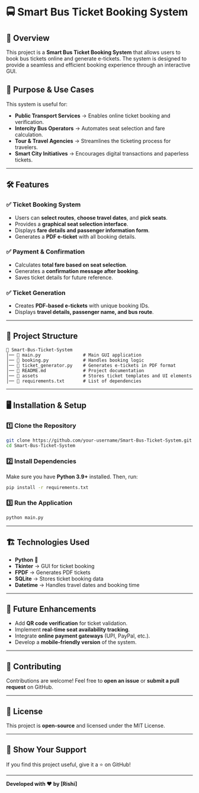 # 🚍 Smart Bus Ticket Booking System

## 📌 Overview

This project is a **Smart Bus Ticket Booking System** that allows users to book bus tickets online and generate e-tickets. The system is designed to provide a seamless and efficient booking experience through an interactive GUI.

## 🎯 Purpose & Use Cases

This system is useful for:

- **Public Transport Services** → Enables online ticket booking and verification.
- **Intercity Bus Operators** → Automates seat selection and fare calculation.
- **Tour & Travel Agencies** → Streamlines the ticketing process for travelers.
- **Smart City Initiatives** → Encourages digital transactions and paperless tickets.

---

## 🛠️ Features

### ✅ Ticket Booking System

- Users can **select routes**, **choose travel dates**, and **pick seats**.
- Provides a **graphical seat selection interface**.
- Displays **fare details and passenger information form**.
- Generates a **PDF e-ticket** with all booking details.

### ✅ Payment & Confirmation

- Calculates **total fare based on seat selection**.
- Generates a **confirmation message after booking**.
- Saves ticket details for future reference.

### ✅ Ticket Generation

- Creates **PDF-based e-tickets** with unique booking IDs.
- Displays **travel details, passenger name, and bus route**.

---

## 📂 Project Structure

```
📁 Smart-Bus-Ticket-System
│── 📄 main.py                # Main GUI application
│── 📄 booking.py             # Handles booking logic
│── 📄 ticket_generator.py    # Generates e-tickets in PDF format
│── 📄 README.md              # Project documentation
│── 📁 assets                 # Stores ticket templates and UI elements
│── 📄 requirements.txt       # List of dependencies
```

---

## 🖥️ Installation & Setup

### 1️⃣ Clone the Repository

```bash
git clone https://github.com/your-username/Smart-Bus-Ticket-System.git
cd Smart-Bus-Ticket-System
```

### 2️⃣ Install Dependencies

Make sure you have **Python 3.9+** installed. Then, run:

```bash
pip install -r requirements.txt
```

### 3️⃣ Run the Application

```bash
python main.py
```

---

## 🏗️ Technologies Used

- **Python** 🐍
- **Tkinter** → GUI for ticket booking
- **FPDF** → Generates PDF tickets
- **SQLite** → Stores ticket booking data
- **Datetime** → Handles travel dates and booking time

---

## 🚀 Future Enhancements

- Add **QR code verification** for ticket validation.
- Implement **real-time seat availability tracking**.
- Integrate **online payment gateways** (UPI, PayPal, etc.).
- Develop a **mobile-friendly version** of the system.

---

## 🤝 Contributing

Contributions are welcome! Feel free to **open an issue** or **submit a pull request** on GitHub.

---

## 📜 License

This project is **open-source** and licensed under the MIT License.

---

## 🌟 Show Your Support

If you find this project useful, give it a ⭐ on GitHub!

---

**Developed with ❤️ by [Rishi]**

